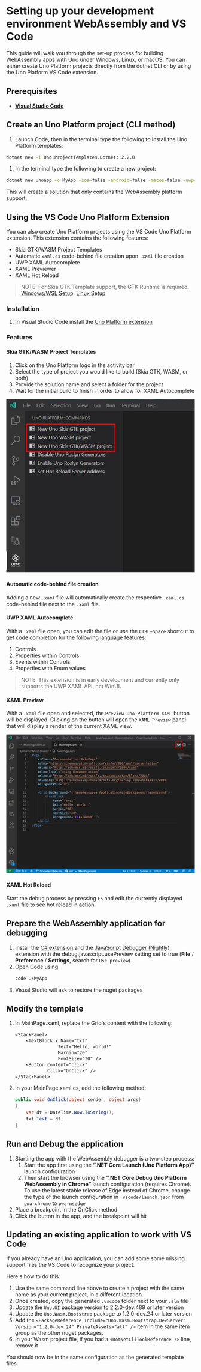# Setting up your development environment WebAssembly and VS Code

This guide will walk you through the set-up process for building WebAssembly apps with Uno under Windows, Linux, or macOS. You can either create Uno Platform projects directly from the dotnet CLI or by using the Uno Platform VS Code extension.

## Prerequisites
* [**Visual Studio Code**](https://code.visualstudio.com/)

## Create an Uno Platform project (CLI method)

1. Launch Code, then in the terminal type the following to install the Uno Platform templates:
```bash
dotnet new -i Uno.ProjectTemplates.Dotnet::2.2.0
```
1. In the terminal type the following to create a new project:
```bash
dotnet new unoapp -o MyApp -ios=false -android=false -macos=false -uwp=false --vscodeWasm
```

This will create a solution that only contains the WebAssembly platform support.

## Using the VS Code Uno Platform Extension

You can also create Uno Platform projects using the VS Code Uno Platform extension. This extension contains the following features:
   - Skia GTK/WASM Project Templates
   - Automatic `xaml.cs` code-behind file creation upon `.xaml` file creation
   - UWP XAML Autocomplete
   - XAML Previewer
   - XAML Hot Reload

> NOTE: For Skia GTK Template support, the GTK Runtime is required. [Windows/WSL Setup](https://platform.uno/docs/articles/get-started-with-linux.html#setting-for-windows-and-wsl), [Linux Setup](https://platform.uno/docs/articles/get-started-with-linux.html#setting-up-for-linux)

### Installation
1. In Visual Studio Code install the [Uno Platform extension](https://marketplace.visualstudio.com/items?itemName=ms-dotnettools.csharp)

### Features
#### Skia GTK/WASM Project Templates

1. Click on the Uno Platform logo in the activity bar
2. Select the type of project you would like to build (Skia GTK, WASM, or both)
3. Provide the solution name and select a folder for the project
4. Wait for the initial build to finish in order to allow for XAML Autocomplete

![uno-vscode-templates](Assets/vscode-getting-started/uno-vscode-templates.jpg)

#### Automatic code-behind file creation

Adding a new `.xaml` file will automatically create the respective `.xaml.cs` code-behind file next to the `.xaml` file.

#### UWP XAML Autocomplete

With a `.xaml` file open, you can edit the file or use the `CTRL+Space` shortcut to get code completion for the following language features:

1. Controls
2. Properties within Controls
3. Events within Controls
4. Properties with Enum values

> NOTE: This extension is in early development and currently only supports the UWP XAML API, not WinUI.

#### XAML Preview

With a `.xaml` file open and selected, the `Preview Uno Platform XAML` button will be displayed. Clicking on the button will open the `XAML Preview` panel that will display a render of the current XAML view.

![uno-vscode-xaml-preview-button](Assets/vscode-getting-started/uno-vscode-xaml-preview-button.jpg)

#### XAML Hot Reload

Start the debug process by pressing `F5` and edit the currently displayed `.xaml` file to see hot reload in action

## Prepare the WebAssembly application for debugging

1. Install the [C# extension](https://marketplace.visualstudio.com/items?itemName=ms-dotnettools.csharp) and the [JavaScript Debugger (Nightly)](https://marketplace.visualstudio.com/items?itemName=ms-vscode.js-debug-nightly) extension with the debug.javascript.usePreview setting set to true (**File** / **Preference** / **Settings**, search for `Use preview`).
1. Open Code using
    ```bash
    code ./MyApp
    ```
1. Visual Studio will ask to restore the nuget packages

## Modify the template
1. In MainPage.xaml, replace the Grid's content with the following:
    ```xaml
    <StackPanel> 
        <TextBlock x:Name="txt" 
                    Text="Hello, world!" 
                    Margin="20" 
                    FontSize="30" /> 
        <Button Content="click" 
                Click="OnClick" /> 
    </StackPanel>
    ```
1. In your MainPage.xaml.cs, add the following method:
    ```csharp
    public void OnClick(object sender, object args) 
    { 
        var dt = DateTime.Now.ToString(); 
        txt.Text = dt; 
    }
    ```

## Run and Debug the application

1. Starting the app with the WebAssembly debugger is a two-step process:
    1. Start the app first using the **“.NET Core Launch (Uno Platform App)”** launch configuration
    1. Then start the browser using the **“.NET Core Debug Uno Platform WebAssembly in Chrome”** launch configuration (requires Chrome). To use the latest stable release of Edge instead of Chrome, change the type of the launch configuration in `.vscode/launch.json` from `pwa-chrome` to `pwa-msedge`
1. Place a breakpoint in the OnClick method
1. Click the button in the app, and the breakpoint will hit

## Updating an existing application to work with VS Code

If you already have an Uno application, you can add some some missing support files the VS Code to recognize your project.

Here's how to do this:
1. Use the same command line above to create a project with the same name as your current project, in a different location.
1. Once created, copy the generated `.vscode` folder next to your `.sln` file
1. Update the `Uno.UI` package version to 2.2.0-dev.489 or later version
1. Update the `Uno.Wasm.Bootstrap` package to 1.2.0-dev.24 or later version
1. Add the `<PackageReference Include="Uno.Wasm.Bootstrap.DevServer" Version="1.2.0-dev.24" PrivateAssets="all" />` item in the same item group as the other nuget packages.
1. In your Wasm project file, if you had a `<DotNetCliToolReference />` line, remove it

You should now be in the same configuration as the generated template files.
